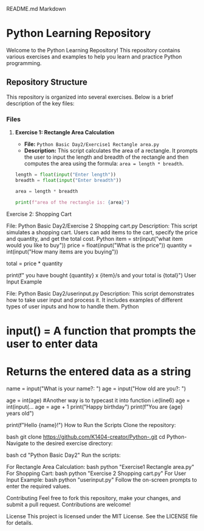 README.md
Markdown
# Python Learning Repository

Welcome to the Python Learning Repository! This repository contains various exercises and examples to help you learn and practice Python programming.

## Repository Structure

This repository is organized into several exercises. Below is a brief description of the key files:

### Files

1. **Exercise 1: Rectangle Area Calculation**
   - **File:** `Python Basic Day2/Exercise1 Rectangle area.py`
   - **Description:** This script calculates the area of a rectangle. It prompts the user to input the length and breadth of the rectangle and then computes the area using the formula: `area = length * breadth`.

   ```python
   length = float(input("Enter length"))
   breadth = float(input("Enter breadth"))

   area = length * breadth

   print(f"area of the rectangle is: {area}")
Exercise 2: Shopping Cart

File: Python Basic Day2/Exercise 2 Shopping cart.py
Description: This script simulates a shopping cart. Users can add items to the cart, specify the price and quantity, and get the total cost.
Python
item = str(input("what item would you like to buy"))
price = float(input("What is the price"))
quantity = int(input("How many items are you buying"))

total = price * quantity

print(f" you have bought {quantity} x {item}/s and your total is {total}")
User Input Example

File: Python Basic Day2/userinput.py
Description: This script demonstrates how to take user input and process it. It includes examples of different types of user inputs and how to handle them.
Python
# input() = A function that prompts the user to enter data
# Returns the entered data as a string

name = input("What is your name?: ")
age = input("How old are you?: ")

age = int(age)
#Another way is to typecast it into function i.e(line6) age = int(input(...
age = age + 1
print("Happy birthday")
print(f"You are {age} years old")

print(f"Hello {name}!")
How to Run the Scripts
Clone the repository:

bash
git clone https://github.com/K1404-creator/Python-.git
cd Python-
Navigate to the desired exercise directory:

bash
cd "Python Basic Day2"
Run the scripts:

For Rectangle Area Calculation:
bash
python "Exercise1 Rectangle area.py"
For Shopping Cart:
bash
python "Exercise 2 Shopping cart.py"
For User Input Example:
bash
python "userinput.py"
Follow the on-screen prompts to enter the required values.

Contributing
Feel free to fork this repository, make your changes, and submit a pull request. Contributions are welcome!

License
This project is licensed under the MIT License. See the LICENSE file for details.
